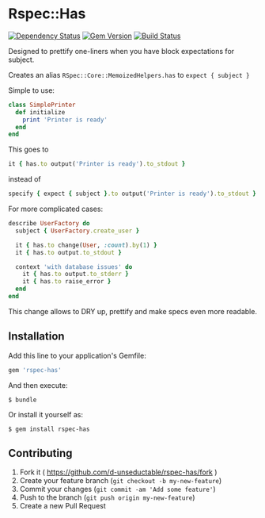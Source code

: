 # Rspec::Has

[![Dependency Status](https://gemnasium.com/d-unseductable/rspec-will_be_expected.svg)](https://gemnasium.com/d-unseductable/rspec-will_be_expected)
[![Gem Version](https://badge.fury.io/rb/rspec-will_be_expected.svg)](http://badge.fury.io/rb/rspec-will_be_expected)
[![Build Status](https://travis-ci.org/d-unseductable/rspec-will_be_expected.svg?branch=master)](https://travis-ci.org/d-unseductable/rspec-will_be_expected)

Designed to prettify one-liners when you have block expectations for subject.

Creates an alias `RSpec::Core::MemoizedHelpers.has` to `expect { subject }`

Simple to use:

```ruby
class SimplePrinter
  def initialize
    print 'Printer is ready'
  end
end
```

This goes to

```ruby
it { has.to output('Printer is ready').to_stdout }
```

instead of

```ruby
specify { expect { subject }.to output('Printer is ready').to_stdout }
```

For more complicated cases:

```ruby
describe UserFactory do
  subject { UserFactory.create_user }

  it { has.to change(User, :count).by(1) }
  it { has.to output.to_stdout }

  context 'with database issues' do
    it { has.to output.to_stderr }
    it { has.to raise_error }
  end
end
```

This change allows to DRY up, prettify and make specs even more readable.

## Installation

Add this line to your application's Gemfile:

```ruby
gem 'rspec-has'
```

And then execute:

    $ bundle

Or install it yourself as:

    $ gem install rspec-has

## Contributing

1. Fork it ( https://github.com/d-unseductable/rspec-has/fork )
2. Create your feature branch (`git checkout -b my-new-feature`)
3. Commit your changes (`git commit -am 'Add some feature'`)
4. Push to the branch (`git push origin my-new-feature`)
5. Create a new Pull Request
